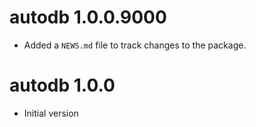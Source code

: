 # autodb 1.0.0.9000

* Added a `NEWS.md` file to track changes to the package.

# autodb 1.0.0

* Initial version
